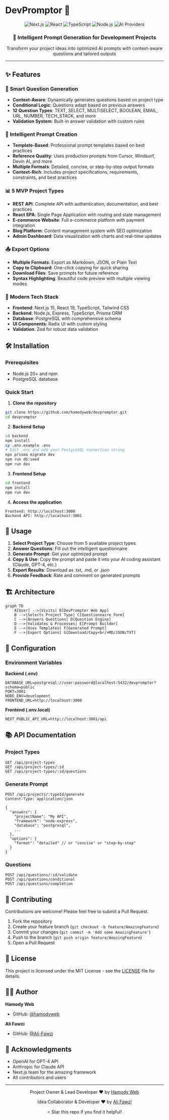 # DevPromptor 🚀

<div align="center">
  <img src="https://img.shields.io/badge/Next.js-15.4-black?style=for-the-badge&logo=next.js" alt="Next.js" />
  <img src="https://img.shields.io/badge/React-19.1-blue?style=for-the-badge&logo=react" alt="React" />
  <img src="https://img.shields.io/badge/TypeScript-5.5-blue?style=for-the-badge&logo=typescript" alt="TypeScript" />
  <img src="https://img.shields.io/badge/Node.js-20+-green?style=for-the-badge&logo=node.js" alt="Node.js" />
  <img src="https://img.shields.io/badge/AI-OpenAI%20%26%20Anthropic-orange?style=for-the-badge" alt="AI Providers" />
</div>

<div align="center">
  <h3>🎯 Intelligent Prompt Generation for Development Projects</h3>
  <p>Transform your project ideas into optimized AI prompts with context-aware questions and tailored outputs</p>
</div>

---

## ✨ Features

### 🧠 **Smart Question Generation**
- **Context-Aware**: Dynamically generates questions based on project type
- **Conditional Logic**: Questions adapt based on previous answers
- **12 Question Types**: TEXT, SELECT, MULTISELECT, BOOLEAN, EMAIL, URL, NUMBER, TECH_STACK, and more
- **Validation System**: Built-in answer validation with custom rules

### 🎨 **Intelligent Prompt Creation**
- **Template-Based**: Professional prompt templates based on best practices
- **Reference Quality**: Uses production prompts from Cursor, Windsurf, Devin AI, and more
- **Multiple Formats**: Detailed, concise, or step-by-step output formats
- **Context-Rich**: Includes project specifications, requirements, constraints, and best practices

### 📊 **5 MVP Project Types**
- **REST API**: Complete API with authentication, documentation, and best practices
- **React SPA**: Single Page Application with routing and state management
- **E-commerce Website**: Full e-commerce platform with payment integration
- **Blog Platform**: Content management system with SEO optimization
- **Admin Dashboard**: Data visualization with charts and real-time updates

### 📤 **Export Options**
- **Multiple Formats**: Export as Markdown, JSON, or Plain Text
- **Copy to Clipboard**: One-click copying for quick sharing
- **Download Files**: Save prompts for future reference
- **Syntax Highlighting**: Beautiful code preview with multiple viewing modes

### 🚀 **Modern Tech Stack**
- **Frontend**: Next.js 15, React 19, TypeScript, Tailwind CSS
- **Backend**: Node.js, Express, TypeScript, Prisma ORM
- **Database**: PostgreSQL with comprehensive schema
- **UI Components**: Radix UI with custom styling
- **Validation**: Zod for robust data validation

## 🛠️ Installation

### Prerequisites
- Node.js 20+ and npm
- PostgreSQL database

### Quick Start

1. **Clone the repository**
```bash
git clone https://github.com/hamodyweb/devpromptor.git
cd devpromptor
```

2. **Backend Setup**
```bash
cd backend
npm install
cp .env.example .env
# Edit .env and add your PostgreSQL connection string
npx prisma migrate dev
npm run db:seed
npm run dev
```

3. **Frontend Setup**
```bash
cd frontend
npm install
npm run dev
```

4. **Access the application**
```
Frontend: http://localhost:3000
Backend API: http://localhost:3001
```

## 📖 Usage

1. **Select Project Type**: Choose from 5 available project types
2. **Answer Questions**: Fill out the intelligent questionnaire
3. **Generate Prompt**: Get your optimized prompt
4. **Copy & Use**: Copy the prompt and paste it into your AI coding assistant (Claude, GPT-4, etc.)
5. **Export Results**: Download as .txt, .md, or .json
6. **Provide Feedback**: Rate and comment on generated prompts

## 🏗️ Architecture

```mermaid
graph TD
    A[User] -->|Visits| B[DevPrompter Web App]
    B -->|Selects Project Type| C[Questionnaire Form]
    C -->|Answers Questions| D[Question Engine]
    D -->|Validates & Processes| E[Prompt Builder]
    E -->|Uses Templates| F[Generated Prompt]
    F -->|Export Options| G[Download/Copy<br/>MD/JSON/TXT]
```

## 🔧 Configuration

### Environment Variables

**Backend (.env)**
```env
DATABASE_URL=postgresql://user:password@localhost:5432/devprompter?schema=public
PORT=3001
NODE_ENV=development
FRONTEND_URL=http://localhost:3000
```

**Frontend (.env.local)**
```env
NEXT_PUBLIC_API_URL=http://localhost:3001/api
```

## 📚 API Documentation

### Project Types
```http
GET /api/project-types
GET /api/project-types/:id
GET /api/project-types/:id/questions
```

### Generate Prompt
```http
POST /api/projects/:typeId/generate
Content-Type: application/json

{
  "answers": {
    "projectName": "My API",
    "framework": "node-express",
    "database": "postgresql",
    ...
  },
  "options": {
    "format": "detailed" // or "concise" or "step-by-step"
  }
}
```

### Questions
```http
POST /api/questions/:id/validate
POST /api/questions/conditional
POST /api/questions/completion
```

## 🤝 Contributing

Contributions are welcome! Please feel free to submit a Pull Request.

1. Fork the repository
2. Create your feature branch (`git checkout -b feature/AmazingFeature`)
3. Commit your changes (`git commit -m 'Add some AmazingFeature'`)
4. Push to the branch (`git push origin feature/AmazingFeature`)
5. Open a Pull Request

## 📝 License

This project is licensed under the MIT License - see the [LICENSE](LICENSE) file for details.

## 👨‍💻 Author

**Hamody Web**
- GitHub: [@hamodyweb](https://github.com/hamodyweb)

**Ali Fawzi**
- GitHub: [@Ali-Fawzi](https://github.com/Ali-Fawzi)

## 🙏 Acknowledgments

- OpenAI for GPT-4 API
- Anthropic for Claude API
- Next.js team for the amazing framework
- All contributors and users

---

<div align="center">
  <p>Project Owner & Lead Developer ❤️ by <a href="https://github.com/hamodyweb">Hamody Web</a></p>
  <p>Idea Collaborator & Developer   ❤️ by <a href="https://github.com/Ali-Fawzi">Ali Fawzi</a></p>

  <p>⭐ Star this repo if you find it helpful!</p>
</div> 
